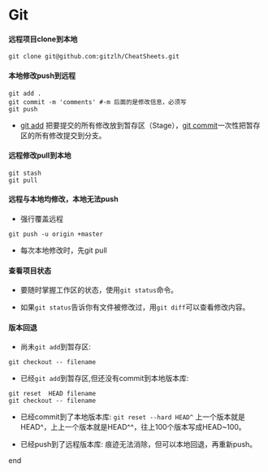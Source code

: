 # Git

#### 远程项目clone到本地
`git clone git@github.com:gitzlh/CheatSheets.git`
#### 本地修改push到远程
```
git add .
git commit -m 'comments' #-m 后面的是修改信息，必须写
git push
```
- [git add](img/gitadd.jpg) 把要提交的所有修改放到暂存区（Stage），[git commit](img/gitcommit.jpg)一次性把暂存区的所有修改提交到分支。

#### 远程修改pull到本地
```
git stash
git pull
```
#### 远程与本地均修改，本地无法push
- 强行覆盖远程
```
git push -u origin +master
```
- 每次本地修改时，先git pull

#### 查看项目状态
- 要随时掌握工作区的状态，使用`git status`命令。

- 如果`git status`告诉你有文件被修改过，用`git diff`可以查看修改内容。

#### 版本回退
- 尚未`git add`到暂存区:

```git checkout -- filename```
- 已经`git add`到暂存区,但还没有commit到本地版本库:

```
git reset  HEAD filename
git checkout -- filename
```
- 已经commit到了本地版本库:
```git reset --hard HEAD^```
 上一个版本就是HEAD^，上上一个版本就是HEAD^^，往上100个版本写成HEAD~100。

- 已经push到了远程版本库:
痕迹无法消除，但可以本地回退，再重新push。

end

